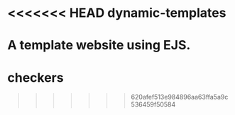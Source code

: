 <<<<<<< HEAD
dynamic-templates
=================

A template website using EJS.
=======
checkers
========
>>>>>>> 620afef513e984896aa63ffa5a9c536459f50584

